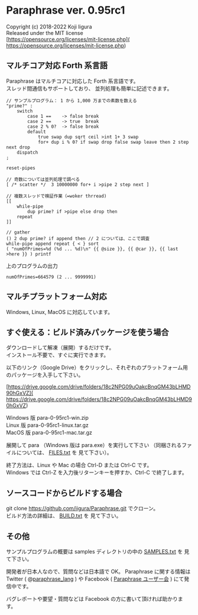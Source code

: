 # Paraphrase ver. 0.95rc1
Copyright (c) 2018-2022 Koji Iigura  
Released under the MIT license  
[https://opensource.org/licenses/mit-license.php](
https://opensource.org/licenses/mit-license.php)


## マルチコア対応 Forth 系言語
Paraphrase はマルチコアに対応した Forth 系言語です。  
スレッド間通信もサポートしており、
並列処理も簡単に記述できます。

    // サンプルプログラム： 1 から 1,000 万までの素数を数える
    "prime?" :
        switch
            case 1 ==    -> false break
            case 2 ==    -> true  break
            case 2 % 0?  -> false break
            default
                true swap dup sqrt ceil >int 1+ 3 swap
                for+ dup i % 0? if swap drop false swap leave then 2 step next drop
        dispatch
    ;

    reset-pipes

    // 奇数については並列処理で調べる
    [ /* scatter */  3 10000000 for+ i >pipe 2 step next ]

    // 複数スレッドで検証作業（=woker thrread)
    [[
        while-pipe
            dup prime? if >pipe else drop then
        repeat
    ]]

    // gather
    () 2 dup prime? if append then // 2 については、ここで調査
    while-pipe append repeat { < } sort
    ( "numOfPrimes=%d (%d ... %d)\n" {{ @size }}, {{ @car }}, {{ last >here }} ) printf

上のプログラムの出力

    numOfPrimes=664579 (2 ... 9999991)


## マルチプラットフォーム対応
Windows, Linux, MacOS に対応しています。


## すぐ使える：ビルド済みパッケージを使う場合
ダウンロードして解凍（展開）するだけです。  
インストール不要で、すぐに実行できます。

以下のリンク（Google Drive）をクリックし、それぞれのプラットフォーム用のパッケージを入手して下さい。

[https://drive.google.com/drive/folders/18c2NPG09uOakcBnqGM43bLHMD90hGxVZ](
https://drive.google.com/drive/folders/18c2NPG09uOakcBnqGM43bLHMD90hGxVZ)

Windows 版 para-0-95rc1-win.zip  
Linux 版 para-0-95rc1-linux.tar.gz  
MacOS 版 para-0-95rc1-mac.tar.gz  

展開して para （Windows 版は para.exe）を実行して下さい
（同梱されるファイルについては、
[FILES.txt](http://github.com/iigura/paraphrase/blob/master/FILES.txt) を
見て下さい）。

終了方法は、Linux や Mac の場合 Ctrl-D または Ctrl-C です。  
Windows では Ctrl-Z を入力後リターンキーを押すか、Ctrl-C で終了します。


## ソースコードからビルドする場合
git clone https://github.com/iigura/Paraphrase.git でクローン。  
ビルド方法の詳細は、
[BUILD.txt](http://github.com/iigura/paraphrase/blob/master/BUILD.txt) を
見て下さい。


## その他
サンプルプログラムの概要は samples ディレクトリの中の
[SAMPLES.txt](http://github.com/iigura/paraphrase/blob/master/samples/SAMPLES.txt) を
見て下さい。

開発者が日本人なので、質問などは日本語で OK。 
Paraphrase に関する情報は Twitter ( @[paraphrase_lang](
https://twitter.com/paraphrase_lang) ) や Facebook ( [Paraphrase ユーザー会](
https://www.facebook.com/groups/219684655627070/) ) にて発信中です。

バグレポートや要望・質問などは Facebook の方に書いて頂ければ助かります。

